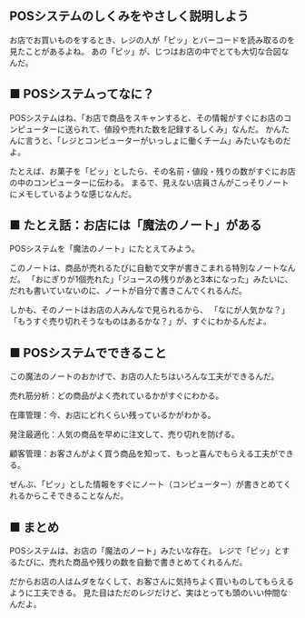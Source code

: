 ## POSシステムのしくみをやさしく説明しよう

お店でお買いものをするとき、レジの人が「ピッ」とバーコードを読み取るのを見たことがあるよね。
あの「ピッ」が、じつはお店の中でとても大切な合図なんだ。

## ■ POSシステムってなに？

POSシステムはね、「お店で商品をスキャンすると、その情報がすぐにお店のコンピューターに送られて、値段や売れた数を記録するしくみ」なんだ。
かんたんに言うと、「レジとコンピューターがいっしょに働くチーム」みたいなものだよ。

たとえば、お菓子を「ピッ」としたら、その名前・値段・残りの数がすぐにお店の中のコンピューターに伝わる。
まるで、見えない店員さんがこっそりノートにメモしているような感じなんだ。

## ■ たとえ話：お店には「魔法のノート」がある

POSシステムを「魔法のノート」にたとえてみよう。

このノートは、商品が売れるたびに自動で文字が書きこまれる特別なノートなんだ。
「おにぎりが1個売れた」「ジュースの残りがあと3本になった」みたいに、だれも書いていないのに、ノートが自分で書きこんでくれるんだ。

しかも、そのノートはお店の人みんなで見られるから、
「なにが人気かな？」「もうすぐ売り切れそうなものはあるかな？」が、すぐにわかるんだよ。

## ■ POSシステムでできること

この魔法のノートのおかげで、お店の人たちはいろんな工夫ができるんだ。

売れ筋分析：どの商品がよく売れているかがすぐにわかる。

在庫管理：今、お店にどれくらい残っているかがわかる。

発注最適化：人気の商品を早めに注文して、売り切れを防げる。

顧客管理：お客さんがよく買う商品を知って、もっと喜んでもらえる工夫ができる。

ぜんぶ、「ピッ」とした情報をすぐにノート（コンピューター）が書きとめてくれるからこそできることなんだ。

## ■ まとめ

POSシステムは、お店の「魔法のノート」みたいな存在。
レジで「ピッ」とするたびに、売れた商品や残りの数を自動で書きとめてくれるんだ。

だからお店の人はムダをなくして、お客さんに気持ちよく買いものしてもらえるように工夫できる。
見た目はただのレジだけど、実はとっても頭のいい仲間なんだよ。
